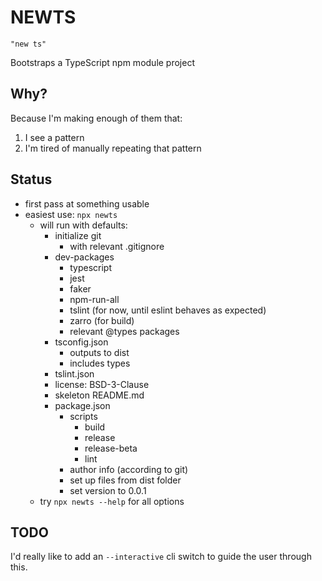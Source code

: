 # NEWTS

`"new ts"`

Bootstraps a TypeScript npm module project

## Why?

Because I'm making enough of them that:
1. I see a pattern
2. I'm tired of manually repeating that pattern


## Status

- first pass at something usable
- easiest use: `npx newts`
    - will run with defaults:
        - initialize git
            - with relevant .gitignore
        - dev-packages
            - typescript
            - jest
            - faker
            - npm-run-all
            - tslint (for now, until eslint behaves as expected)
            - zarro (for build)
            - relevant @types packages
        - tsconfig.json
            - outputs to dist
            - includes types
        - tslint.json
        - license: BSD-3-Clause
        - skeleton README.md
        - package.json
            - scripts
                - build
                - release
                - release-beta
                - lint
            - author info (according to git)
            - set up files from dist folder
            - set version to 0.0.1
    - try `npx newts --help` for all options

## TODO
I'd really like to add an `--interactive` cli switch to guide the user
through this.
